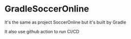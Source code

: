 # GradleSoccerOnline

It's the same as project SoccerOnline but it's built by Gradle

It also use github action to run CI/CD
